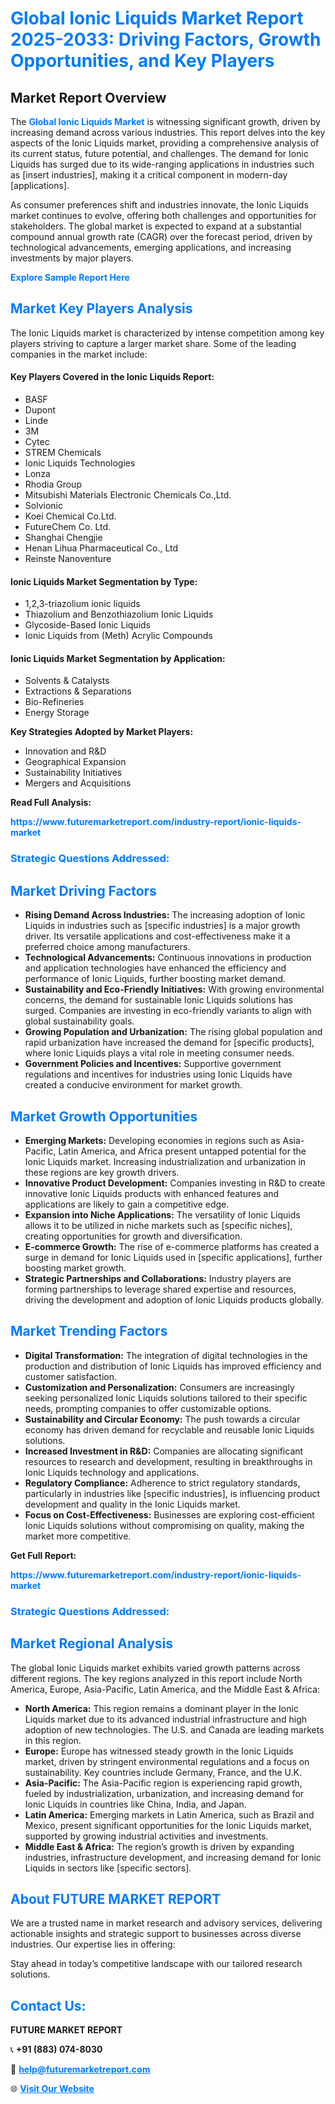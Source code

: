 <h1 style="color: #007BFF;">Global Ionic Liquids Market Report 2025-2033: Driving Factors, Growth Opportunities, and Key Players</h1>

<section id="overview">
<h2>Market Report Overview</h2>
<p>The <a href="https://www.futuremarketreport.com/industry-report/ionic-liquids-market" style="color: #007BFF; text-decoration: none;"><strong>Global Ionic Liquids Market</strong></a> is witnessing significant growth, driven by increasing demand across various industries. This report delves into the key aspects of the Ionic Liquids market, providing a comprehensive analysis of its current status, future potential, and challenges. The demand for Ionic Liquids has surged due to its wide-ranging applications in industries such as [insert industries], making it a critical component in modern-day [applications].</p>
<p>As consumer preferences shift and industries innovate, the Ionic Liquids market continues to evolve, offering both challenges and opportunities for stakeholders. The global market is expected to expand at a substantial compound annual growth rate (CAGR) over the forecast period, driven by technological advancements, emerging applications, and increasing investments by major players.</p>
</section>

<section id="overview">
<p><a href="https://www.futuremarketreport.com/request-sample/reportId=84312" style="color: #007BFF; text-decoration: none;"><strong>Explore Sample Report Here</strong></a></p>
</section>

<section id="key-players">
<h2 style="color: #007BFF;">Market Key Players Analysis</h2>
<p>The Ionic Liquids market is characterized by intense competition among key players striving to capture a larger market share. Some of the leading companies in the market include:</p>
<h4>Key Players Covered in the Ionic Liquids Report:</h4>
<ul><li>BASF</li><li>Dupont</li><li>Linde</li><li>3M</li><li>Cytec</li><li>STREM Chemicals</li><li>Ionic Liquids Technologies</li><li>Lonza</li><li>Rhodia Group</li><li>Mitsubishi Materials Electronic Chemicals Co.,Ltd.</li><li>Solvionic</li><li>Koei Chemical Co.Ltd.</li><li>FutureChem Co. Ltd.</li><li>Shanghai Chengjie</li><li>Henan Lihua Pharmaceutical Co., Ltd</li><li>Reinste Nanoventure</li></ul>
<h4>Ionic Liquids Market Segmentation by Type:</h4>
<ul><li>1,2,3-triazolium ionic liquids</li><li>Thiazolium and Benzothiazolium Ionic Liquids</li><li>Glycoside-Based Ionic Liquids</li><li>Ionic Liquids from (Meth) Acrylic Compounds</li></ul>

<h4>Ionic Liquids Market Segmentation by Application:</h4>
<ul><li>Solvents &amp; Catalysts</li><li>Extractions &amp; Separations</li><li>Bio-Refineries</li><li>Energy Storage</li></ul>
<p><strong>Key Strategies Adopted by Market Players:</strong></p>
<ul>
<li>Innovation and R&D</li>
<li>Geographical Expansion</li>
<li>Sustainability Initiatives</li>
<li>Mergers and Acquisitions</li>
</ul>
</section>

<section>
<p><strong>Read Full Analysis: </strong></p><a href="https://www.futuremarketreport.com/industry-report/ionic-liquids-market" style="color: #007BFF; text-decoration: none;"><strong>https://www.futuremarketreport.com/industry-report/ionic-liquids-market</strong></a>
<h3 style="color: #007BFF;">Strategic Questions Addressed:</h3>
</section>

<section id="driving-factors">
<h2 style="color: #007BFF;">Market Driving Factors</h2>
<ul>
<li><strong>Rising Demand Across Industries:</strong> The increasing adoption of Ionic Liquids in industries such as [specific industries] is a major growth driver. Its versatile applications and cost-effectiveness make it a preferred choice among manufacturers.</li>
<li><strong>Technological Advancements:</strong> Continuous innovations in production and application technologies have enhanced the efficiency and performance of Ionic Liquids, further boosting market demand.</li>
<li><strong>Sustainability and Eco-Friendly Initiatives:</strong> With growing environmental concerns, the demand for sustainable Ionic Liquids solutions has surged. Companies are investing in eco-friendly variants to align with global sustainability goals.</li>
<li><strong>Growing Population and Urbanization:</strong> The rising global population and rapid urbanization have increased the demand for [specific products], where Ionic Liquids plays a vital role in meeting consumer needs.</li>
<li><strong>Government Policies and Incentives:</strong> Supportive government regulations and incentives for industries using Ionic Liquids have created a conducive environment for market growth.</li>
</ul>
</section>

<section id="growth-opportunities">
<h2 style="color: #007BFF;">Market Growth Opportunities</h2>
<ul>
<li><strong>Emerging Markets:</strong> Developing economies in regions such as Asia-Pacific, Latin America, and Africa present untapped potential for the Ionic Liquids market. Increasing industrialization and urbanization in these regions are key growth drivers.</li>
<li><strong>Innovative Product Development:</strong> Companies investing in R&D to create innovative Ionic Liquids products with enhanced features and applications are likely to gain a competitive edge.</li>
<li><strong>Expansion into Niche Applications:</strong> The versatility of Ionic Liquids allows it to be utilized in niche markets such as [specific niches], creating opportunities for growth and diversification.</li>
<li><strong>E-commerce Growth:</strong> The rise of e-commerce platforms has created a surge in demand for Ionic Liquids used in [specific applications], further boosting market growth.</li>
<li><strong>Strategic Partnerships and Collaborations:</strong> Industry players are forming partnerships to leverage shared expertise and resources, driving the development and adoption of Ionic Liquids products globally.</li>
</ul>
</section>

<section id="trending-factors">
<h2 style="color: #007BFF;">Market Trending Factors</h2>
<ul>
<li><strong>Digital Transformation:</strong> The integration of digital technologies in the production and distribution of Ionic Liquids has improved efficiency and customer satisfaction.</li>
<li><strong>Customization and Personalization:</strong> Consumers are increasingly seeking personalized Ionic Liquids solutions tailored to their specific needs, prompting companies to offer customizable options.</li>
<li><strong>Sustainability and Circular Economy:</strong> The push towards a circular economy has driven demand for recyclable and reusable Ionic Liquids solutions.</li>
<li><strong>Increased Investment in R&D:</strong> Companies are allocating significant resources to research and development, resulting in breakthroughs in Ionic Liquids technology and applications.</li>
<li><strong>Regulatory Compliance:</strong> Adherence to strict regulatory standards, particularly in industries like [specific industries], is influencing product development and quality in the Ionic Liquids market.</li>
<li><strong>Focus on Cost-Effectiveness:</strong> Businesses are exploring cost-efficient Ionic Liquids solutions without compromising on quality, making the market more competitive.</li>
</ul>
</section>

<section>
<p><strong>Get Full Report: </strong></p><a href="https://www.futuremarketreport.com/industry-report/ionic-liquids-market" style="color: #007BFF; text-decoration: none;"><strong>https://www.futuremarketreport.com/industry-report/ionic-liquids-market</strong></a>
<h3 style="color: #007BFF;">Strategic Questions Addressed:</h3>
</section>


<section id="regional-analysis">
<h2 style="color: #007BFF;">Market Regional Analysis</h2>
<p>The global Ionic Liquids market exhibits varied growth patterns across different regions. The key regions analyzed in this report include North America, Europe, Asia-Pacific, Latin America, and the Middle East & Africa:</p>
<ul>
<li><strong>North America:</strong> This region remains a dominant player in the Ionic Liquids market due to its advanced industrial infrastructure and high adoption of new technologies. The U.S. and Canada are leading markets in this region.</li>
<li><strong>Europe:</strong> Europe has witnessed steady growth in the Ionic Liquids market, driven by stringent environmental regulations and a focus on sustainability. Key countries include Germany, France, and the U.K.</li>
<li><strong>Asia-Pacific:</strong> The Asia-Pacific region is experiencing rapid growth, fueled by industrialization, urbanization, and increasing demand for Ionic Liquids in countries like China, India, and Japan.</li>
<li><strong>Latin America:</strong> Emerging markets in Latin America, such as Brazil and Mexico, present significant opportunities for the Ionic Liquids market, supported by growing industrial activities and investments.</li>
<li><strong>Middle East & Africa:</strong> The region’s growth is driven by expanding industries, infrastructure development, and increasing demand for Ionic Liquids in sectors like [specific sectors].</li>
</ul>
</section>

<footer>
<h2 style="color: #007BFF;">About FUTURE MARKET REPORT</h2>
<p>We are a trusted name in market research and advisory services, delivering actionable insights and strategic support to businesses across diverse industries. Our expertise lies in offering:</p>

<p>Stay ahead in today’s competitive landscape with our tailored research solutions.</p>

<h2 style="color: #007BFF;">Contact Us:</h2>
<p><strong>FUTURE MARKET REPORT</strong></p>
<p>📞 <strong>+91 (883) 074-8030</strong></p>
<p>📧 <strong><a href="mailto:help@futuremarketreport.com" style="color: #007BFF;">help@futuremarketreport.com</a></strong></p>
<p>🌐 <strong><a href="https://www.futuremarketreport.com/" style="color: #007BFF;">Visit Our Website</a></strong></p>
</footer>